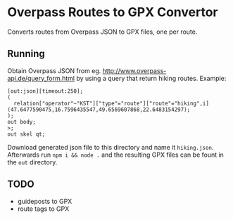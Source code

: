 # Overpass Routes to GPX Convertor

Converts routes from Overpass JSON to GPX files, one per route.

## Running

Obtain Overpass JSON from eg. http://www.overpass-api.de/query_form.html by using a query that return hiking routes. Example:

```
[out:json][timeout:250];
(
  relation["operator"~"KST"]["type"="route"]["route"="hiking",i](47.6477590475,16.7596435547,49.6569607868,22.6483154297);
);
out body;
>;
out skel qt;
```

Download generated json file to this directory and name it `hiking.json`. Afterwards run `npm i && node .` and the resulting GPX files can be fount in the `out` directory.

## TODO

* guideposts to GPX
* route tags to GPX
